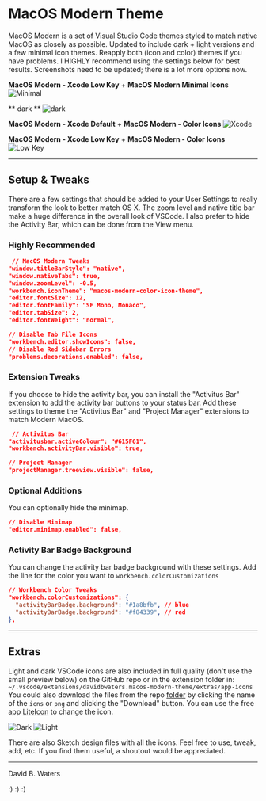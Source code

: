 # MacOS Modern Theme

MacOS Modern is a set of Visual Studio Code themes styled to match native MacOS as closely as possible.  Updated to include dark + light versions and a few minimal icon themes. Reapply both (icon and color) themes if you have problems. I HIGHLY recommend using the settings below for best results. Screenshots need to be updated; there is a lot more options now.

**MacOS Modern - Xcode Low Key** + **MacOS Modern Minimal Icons**
![Minimal](https://github.com/davidbwaters/macos-modern-vscode-theme/raw/master/images/screenshot1.png)

** dark **
![dark](https://github.com/davidbwaters/macos-modern-vscode-theme/raw/master/images/screenshot1b.png)

**MacOS Modern - Xcode Default** + **MacOS Modern - Color Icons**
![Xcode](https://github.com/davidbwaters/macos-modern-vscode-theme/raw/master/images/screenshot2.png)

**MacOS Modern - Xcode Low Key** + **MacOS Modern - Color Icons**
![Low Key](https://github.com/davidbwaters/macos-modern-vscode-theme/raw/master/images/screenshot3.png)

---

## Setup & Tweaks

There are a few settings that should be added to your User Settings to really transform the look to better match OS X.  The zoom level and native title bar make a huge difference in the overall look of VSCode.  I also prefer to hide the Activity Bar, which can be done from the View menu.

### Highly Recommended

```json
 // MacOS Modern Tweaks
"window.titleBarStyle": "native",
"window.nativeTabs": true,
"window.zoomLevel": -0.5,
"workbench.iconTheme": "macos-modern-color-icon-theme",
"editor.fontSize": 12,
"editor.fontFamily": "SF Mono, Monaco",
"editor.tabSize": 2,
"editor.fontWeight": "normal",

// Disable Tab File Icons
"workbench.editor.showIcons": false,
// Disable Red Sidebar Errors
"problems.decorations.enabled": false,

```

### Extension Tweaks
If you choose to hide the activity bar, you can install the "Activitus Bar" extension to add the activity bar buttons to your status bar.  Add these settings to theme the "Activitus Bar" and "Project Manager" extensions to match Modern MacOS.

```json
 // Activitus Bar
"activitusbar.activeColour": "#615F61",
"workbench.activityBar.visible": true,

// Project Manager
"projectManager.treeview.visible": false,
```

### Optional Additions
You can optionally hide the minimap.

```    json
// Disable Minimap
"editor.minimap.enabled": false,

```

### Activity Bar Badge Background
You can change the activity bar badge background with these settings. Add the line for the color you want to `workbench.colorCustomizations`

```json
// Workbench Color Tweaks
"workbench.colorCustomizations": {
  "activityBarBadge.background": "#1a8bfb", // blue
  "activityBarBadge.background": "#f84339", // red
},
```

---

## Extras

Light and dark VSCode icons are also included in full quality (don't use the small preview below) on the GitHub repo or in the extension folder in:  
`~/.vscode/extensions/davidbwaters.macos-modern-theme/extras/app-icons`  
You could also download the files from the repo [folder](https://github.com/davidbwaters/macos-modern-vscode-theme/tree/master/extras) by clicking the name of the `icns` or `png` and clicking the "Download" button. You can use the free app [LiteIcon](https://freemacsoft.net/liteicon/) to change the icon.

![Dark](https://github.com/davidbwaters/macos-modern-vscode-theme/raw/master/images/icon-dark.png) ![Light](https://github.com/davidbwaters/macos-modern-vscode-theme/raw/master/images/icon-light.png)

There are also Sketch design files with all the icons. Feel free to use, tweak, add, etc. If you find them useful, a shoutout would be appreciated.


---

David B. Waters

:) :) :)

